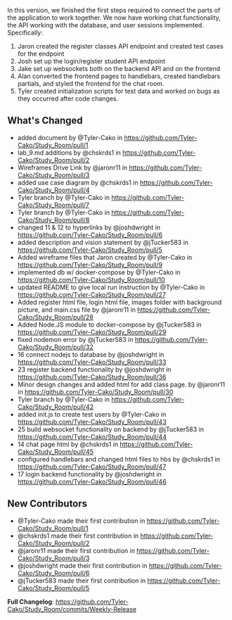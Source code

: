 In this version, we finished the first steps required to connect the parts of the application to work together. We now have working chat functionality, the API working with the database, and user sessions implemented. Specifically:

1. Jaron created the register classes API endpoint and created test cases for the endpoint
2. Josh set up the login/register student API endpoint
3. Jake set up websockets both on the backend API and on the frontend
4. Alan converted the frontend pages to handlebars, created handlebars partials, and styled the frontend for the chat room.
5. Tyler created initialization scripts for test data and worked on bugs as they occurred after code changes.

## What's Changed
* added document by @Tyler-Cako in https://github.com/Tyler-Cako/Study_Room/pull/1
* lab_9.md additions by @chskrds1 in https://github.com/Tyler-Cako/Study_Room/pull/2
* Wireframes Drive Link by @jaronr11 in https://github.com/Tyler-Cako/Study_Room/pull/3
* added use case diagram by @chskrds1 in https://github.com/Tyler-Cako/Study_Room/pull/4
* Tyler branch by @Tyler-Cako in https://github.com/Tyler-Cako/Study_Room/pull/7
* Tyler branch by @Tyler-Cako in https://github.com/Tyler-Cako/Study_Room/pull/8
* changed 11 & 12 to hyperlinks by @joshdwright in https://github.com/Tyler-Cako/Study_Room/pull/6
* added description and vision statement by @jTucker583 in https://github.com/Tyler-Cako/Study_Room/pull/5
* Added wireframe files that Jaron created by @Tyler-Cako in https://github.com/Tyler-Cako/Study_Room/pull/9
* implemented db w/ docker-compose by @Tyler-Cako in https://github.com/Tyler-Cako/Study_Room/pull/10
* updated README to give local run instruction by @Tyler-Cako in https://github.com/Tyler-Cako/Study_Room/pull/27
* Added register html file, login html file, images folder with background picture, and main.css file by @jaronr11 in https://github.com/Tyler-Cako/Study_Room/pull/28
* Added Node.JS module to docker-compose by @jTucker583 in https://github.com/Tyler-Cako/Study_Room/pull/29
* fixed nodemon error by @jTucker583 in https://github.com/Tyler-Cako/Study_Room/pull/32
* 16 connect nodejs to database by @joshdwright in https://github.com/Tyler-Cako/Study_Room/pull/33
* 23 register backend functionality by @joshdwright in https://github.com/Tyler-Cako/Study_Room/pull/36
* Minor design changes and added html for add class page.  by @jaronr11 in https://github.com/Tyler-Cako/Study_Room/pull/30
* Tyler branch by @Tyler-Cako in https://github.com/Tyler-Cako/Study_Room/pull/42
* added init.js to create test users by @Tyler-Cako in https://github.com/Tyler-Cako/Study_Room/pull/43
* 25 build websocket functionality on backend by @jTucker583 in https://github.com/Tyler-Cako/Study_Room/pull/44
* 14 chat page html by @chskrds1 in https://github.com/Tyler-Cako/Study_Room/pull/45
* configured handlebars and changed html files to hbs by @chskrds1 in https://github.com/Tyler-Cako/Study_Room/pull/47
* 17 login backend functionality by @joshdwright in https://github.com/Tyler-Cako/Study_Room/pull/46

## New Contributors
* @Tyler-Cako made their first contribution in https://github.com/Tyler-Cako/Study_Room/pull/1
* @chskrds1 made their first contribution in https://github.com/Tyler-Cako/Study_Room/pull/2
* @jaronr11 made their first contribution in https://github.com/Tyler-Cako/Study_Room/pull/3
* @joshdwright made their first contribution in https://github.com/Tyler-Cako/Study_Room/pull/6
* @jTucker583 made their first contribution in https://github.com/Tyler-Cako/Study_Room/pull/5

**Full Changelog**: https://github.com/Tyler-Cako/Study_Room/commits/Weekly-Release
